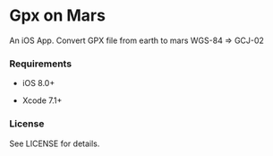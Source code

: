 # Gpx on Mars
An iOS App.
Convert GPX file from earth to mars
WGS-84 => GCJ-02

### Requirements

* iOS 8.0+

* Xcode 7.1+

### License

See LICENSE for details.